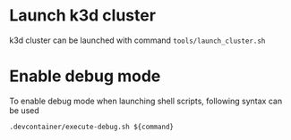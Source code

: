 # Launch k3d cluster

k3d cluster can be launched with command `tools/launch_cluster.sh`


# Enable debug mode

To enable debug mode when launching shell scripts, following syntax can be used

    .devcontainer/execute-debug.sh ${command}
